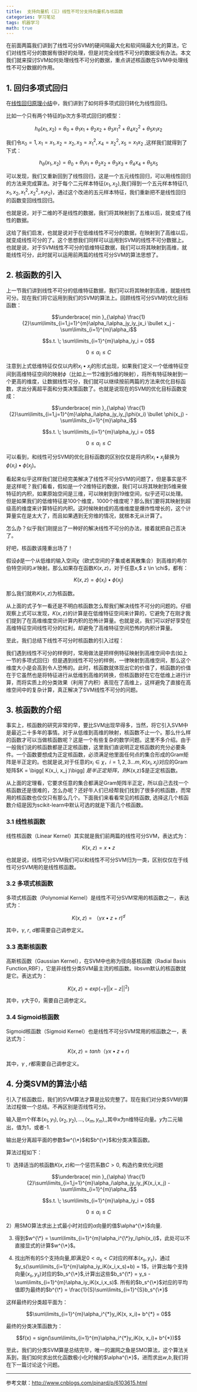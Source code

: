 ```yaml
---
title:  支持向量机（三）线性不可分支持向量机与核函数
categories: 学习笔记
tags: 机器学习
math: true
---
```


在前面两篇我们讲到了线性可分SVM的硬间隔最大化和软间隔最大化的算法，它们对线性可分的数据有很好的处理，但是对完全线性不可分的数据没有办法。本文我们就来探讨SVM如何处理线性不可分的数据，重点讲述核函数在SVM中处理线性不可分数据的作用。



## 1. 回归多项式回归

在[线性回归原理小结](https://siriushsh.github.io/2018/08/11/%E7%BA%BF%E6%80%A7%E5%9B%9E%E5%BD%92%E5%B0%8F%E7%BB%93/)中，我们讲到了如何将多项式回归转化为线性回归。

比如一个只有两个特征的p次方多项式回归的模型：

$$h_\theta(x_1, x_2) = \theta_0 + \theta_{1}x_1 + \theta_{2}x_{2} + \theta_{3}x_1^{2} + \theta_{4}x_2^{2} + \theta_{5}x_{1}x_2$$

我们令$x_0 = 1, x_1 = x_1, x_2 = x_2, x_3 =x_1^{2}, x_4 = x_2^{2}, x_5 =  x_{1}x_2$ ,这样我们就得到了下式：

$$h_\theta(x_1, x_2) = \theta_0 + \theta_{1}x_1 + \theta_{2}x_{2} + \theta_{3}x_3 + \theta_{4}x_4 + \theta_{5}x_5$$

可以发现，我们又重新回到了线性回归，这是一个五元线性回归，可以用线性回归的方法来完成算法。对于每个二元样本特征$(x_1,x_2)$,我们得到一个五元样本特征$(1, x_1, x_2, x_{1}^2, x_{2}^2, x_{1}x_2)$，通过这个改进的五元样本特征，我们重新把不是线性回归的函数变回线性回归。

也就是说，对于二维的不是线性的数据，我们将其映射到了五维以后，就变成了线性的数据。

这给了我们启发，也就是说对于在低维线性不可分的数据，在映射到了高维以后，就变成线性可分的了。这个思想我们同样可以运用到SVM的线性不可分数据上。也就是说，对于SVM线性不可分的低维特征数据，我们可以将其映射到高维，就能线性可分，此时就可以运用前两篇的线性可分SVM的算法思想了。

 

## 2. 核函数的引入

上一节我们讲到线性不可分的低维特征数据，我们可以将其映射到高维，就能线性可分。现在我们将它运用到我们的SVM的算法上。回顾线性可分SVM的优化目标函数：

$$\underbrace{ min }_{\alpha}  \frac{1}{2}\sum\limits_{i=1,j=1}^{m}\alpha_i\alpha_jy_iy_jx_i \bullet x_j - \sum\limits_{i=1}^{m}\alpha_i$$

$$s.t. \; \sum\limits_{i=1}^{m}\alpha_iy_i = 0$$

$$0 \leq \alpha_i \leq C$$

注意到上式低维特征仅仅以内积$x_i \bullet x_j$的形式出现，如果我们定义一个低维特征空间到高维特征空间的映射$\phi$（比如上一节2维到5维的映射），将所有特征映射到一个更高的维度，让数据线性可分，我们就可以继续按前两篇的方法来优化目标函数，求出分离超平面和分类决策函数了。也就是说现在的SVM的优化目标函数变成：

$$\underbrace{ min }_{\alpha}  \frac{1}{2}\sum\limits_{i=1,j=1}^{m}\alpha_i\alpha_jy_iy_j\phi(x_i) \bullet \phi(x_j) - \sum\limits_{i=1}^{m}\alpha_i$$

$$s.t. \; \sum\limits_{i=1}^{m}\alpha_iy_i = 0$$

$$0 \leq \alpha_i \leq C$$

可以看到，和线性可分SVM的优化目标函数的区别仅仅是将内积$x_i \bullet x_j$替换为$\phi(x_i) \bullet \phi(x_j)$。

看起来似乎这样我们就已经完美解决了线性不可分SVM的问题了，但是事实是不是这样呢？我们看看，假如是一个2维特征的数据，我们可以将其映射到5维来做特征的内积，如果原始空间是三维，可以映射到到19维空间，似乎还可以处理。但是如果我们的低维特征是100个维度，1000个维度呢？那么我们要将其映射到超级高的维度来计算特征的内积。这时候映射成的高维维度是爆炸性增长的，这个计算量实在是太大了，而且如果遇到无穷维的情况，就根本无从计算了。

怎么办？似乎我们刚提出了一种好的解决线性不可分的办法，接着就把自己否决了。

好吧，核函数该隆重出场了！

假设$\phi$是一个从低维的输入空间$\chi$（欧式空间的子集或者离散集合）到高维的希尔伯特空间的$\mathcal{H}$映射。那么如果存在函数$K(x,z)$，对于任意$x$,$ z \in \chi$，都有：

$$K(x, z) = \phi(x_i) \bullet \phi(x_j)$$

那么我们就称$K(x, z)$为核函数。

从上面的式子乍一看还是不明白核函数怎么帮我们解决线性不可分的问题的。仔细观察上式可以发现，$K(x, z)$的计算是在低维特征空间来计算的，它避免了在刚才我们提到了在高维维度空间计算内积的恐怖计算量。也就是说，我们可以好好享受在高维特征空间线性可分的红利，却避免了高维特征空间恐怖的内积计算量。

至此，我们总结下线性不可分时核函数的引入过程：

我们遇到线性不可分的样例时，常用做法是把样例特征映射到高维空间中去(如上一节的多项式回归）但是遇到线性不可分的样例，一律映射到高维空间，那么这个维度大小是会高到令人恐怖的。此时，核函数就体现出它的价值了，核函数的价值在于它虽然也是将特征进行从低维到高维的转换，但核函数好在它在低维上进行计算，而将实质上的分类效果（利用了内积）表现在了高维上，这样避免了直接在高维空间中的复杂计算，真正解决了SVM线性不可分的问题。



## 3. 核函数的介绍

事实上，核函数的研究非常的早，要比SVM出现早得多，当然，将它引入SVM中是最近二十多年的事情。对于从低维到高维的映射，核函数不止一个。那么什么样的函数才可以当做核函数呢？这是一个有些复杂的数学问题。这里不多介绍。由于一般我们说的核函数都是正定核函数，这里我们直说明正定核函数的充分必要条件。一个函数要想成为正定核函数，必须满足他里面任何点的集合形成的Gram矩阵是半正定的。也就是说,对于任意的$x_i \in \chi ， i=1,2,3...m, K(x_i,x_j)$对应的Gram矩阵$K = \bigg[ K(x_i, x_j )\bigg] $是半正定矩阵，则$K(x,z)$是正定核函数。　

从上面的定理看，它要求任意的集合都满足Gram矩阵半正定，所以自己去找一个核函数还是很难的，怎么办呢？还好牛人们已经帮我们找到了很多的核函数，而常用的核函数也仅仅只有那么几个。下面我们来看看常见的核函数, 选择这几个核函数介绍是因为scikit-learn中默认可选的就是下面几个核函数。

### 3.1 线性核函数

线性核函数（Linear Kernel）其实就是我们前两篇的线性可分SVM，表达式为：

$$K(x, z) = x \bullet z$$

也就是说，线性可分SVM我们可以和线性不可分SVM归为一类，区别仅仅在于线性可分SVM用的是线性核函数。

### 3.2 多项式核函数

多项式核函数（Polynomial Kernel）是线性不可分SVM常用的核函数之一，表达式为：

$$K(x, z) = （\gamma x \bullet z  + r)^d$$

其中，$\gamma$, $r$, $d$都需要自己调参定义。

### 3.3 高斯核函数

高斯核函数（Gaussian Kernel），在SVM中也称为径向基核函数（Radial Basis Function,RBF），它是非线性分类SVM最主流的核函数。libsvm默认的核函数就是它。表达式为：

$$K(x, z) = exp(-\gamma||x-z||^2)$$

其中，$\gamma$大于0，需要自己调参定义。

### 3.4 Sigmoid核函数

Sigmoid核函数（Sigmoid Kernel）也是线性不可分SVM常用的核函数之一，表达式为：

$$K(x, z) = tanh（\gamma x \bullet z  + r)$$

其中，$\gamma$ , $r$都需要自己调参定义。

 

## 4. 分类SVM的算法小结

引入了核函数后，我们的SVM算法才算是比较完整了。现在我们对分类SVM的算法过程做一个总结。不再区别是否线性可分。

输入是m个样本${(x_1,y_1), (x_2,y_2), ..., (x_m,y_m),}$,其中$x$为n维特征向量。$y$为二元输出，值为1，或者-1.

输出是分离超平面的参数$w^{\*}$和$b^{\*}$和分类决策函数。

算法过程如下：

1）选择适当的核函数$K(x,z)$和一个惩罚系数$C>0$, 构造约束优化问题

$$\underbrace{ min }_{\alpha}  \frac{1}{2}\sum\limits_{i=1,j=1}^{m}\alpha_i\alpha_jy_iy_jK(x_i,x_j) - \sum\limits_{i=1}^{m}\alpha_i$$

$$s.t. \; \sum\limits_{i=1}^{m}\alpha_iy_i = 0$$

$$0 \leq \alpha_i \leq C$$

2）用SMO算法求出上式最小时对应的$\alpha$向量的值$\alpha^{\*}$向量.

3) 得到$w^{\*} = \sum\limits_{i=1}^{m}\alpha_i^{\*}y_i\phi(x_i)$，此处可以不直接显式的计算$w^{\*}$。

4) 找出所有的S个支持向量,即满足$0 < \alpha_s < C$对应的样本$(x_s,y_s)$，通过 $y_s(\sum\limits_{i=1}^{m}\alpha_iy_iK(x_i,x_s)+b) = 1$，计算出每个支持向量$(x_s, y_s)$对应的$b_s^{\*}$,计算出这些$b_s^{\*} = y_s - \sum\limits_{i=1}^{m}\alpha_iy_iK(x_i,x_s)$. 所有的$b_s^{\*}$对应的平均值即为最终的$b^{\*} = \frac{1}{S}\sum\limits_{i=1}^{S}b_s^{\*}$

这样最终的分类超平面为：

$$\sum\limits_{i=1}^{m}\alpha_i^{*}y_iK(x, x_i)+ b^{*} = 0$$

最终的分类决策函数为：

$$f(x) = sign(\sum\limits_{i=1}^{m}\alpha_i^{*}y_iK(x, x_i)+ b^{*})$$

至此，我们的分类SVM算是总结完毕，唯一的漏网之鱼是SMO算法，这个算法关系到，我们如何求出优化函数极小化时候的$\alpha^{\*}$，进而求出$w$,$b$,我们将在下一篇讨论这个问题。



---

参考文献：http://www.cnblogs.com/pinard/p/6103615.html











